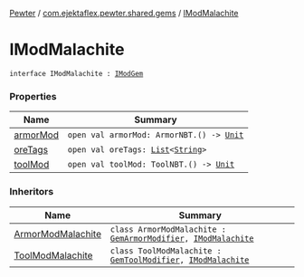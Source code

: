 [Pewter](../../index.md) / [com.ejektaflex.pewter.shared.gems](../index.md) / [IModMalachite](./index.md)

# IModMalachite

`interface IModMalachite : `[`IModGem`](../-i-mod-gem/index.md)

### Properties

| Name | Summary |
|---|---|
| [armorMod](armor-mod.md) | `open val armorMod: ArmorNBT.() -> `[`Unit`](https://kotlinlang.org/api/latest/jvm/stdlib/kotlin/-unit/index.html) |
| [oreTags](ore-tags.md) | `open val oreTags: `[`List`](https://kotlinlang.org/api/latest/jvm/stdlib/kotlin.collections/-list/index.html)`<`[`String`](https://kotlinlang.org/api/latest/jvm/stdlib/kotlin/-string/index.html)`>` |
| [toolMod](tool-mod.md) | `open val toolMod: ToolNBT.() -> `[`Unit`](https://kotlinlang.org/api/latest/jvm/stdlib/kotlin/-unit/index.html) |

### Inheritors

| Name | Summary |
|---|---|
| [ArmorModMalachite](../../com.ejektaflex.pewter.mods.commongems.armor/-armor-mod-malachite/index.md) | `class ArmorModMalachite : `[`GemArmorModifier`](../../com.ejektaflex.pewter.lib.modifiers/-gem-armor-modifier/index.md)`, `[`IModMalachite`](./index.md) |
| [ToolModMalachite](../../com.ejektaflex.pewter.mods.commongems.tool/-tool-mod-malachite/index.md) | `class ToolModMalachite : `[`GemToolModifier`](../../com.ejektaflex.pewter.lib.modifiers/-gem-tool-modifier/index.md)`, `[`IModMalachite`](./index.md) |
